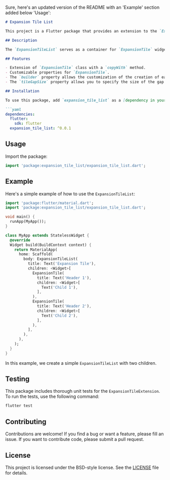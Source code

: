 Sure, here's an updated version of the README with an 'Example' section added below 'Usage':

```markdown
# Expansion Tile List

This project is a Flutter package that provides an extension to the `ExpansionTile` class with a `copyWith` method.

## Description

The `ExpansionTileList` serves as a container for `ExpansionTile` widgets. It provides an easy way to create a list of items that can be expanded or collapsed to show or hide additional information.

## Features

- Extension of `ExpansionTile` class with a `copyWith` method.
- Customizable properties for `ExpansionTile`.
- The `builder` property allows the customization of the creation of each tile in the `ExpansionTileList`.
- The `tileGapSize` property allows you to specify the size of the gap between each tile in the `ExpansionTileList`.

## Installation

To use this package, add `expansion_tile_list` as a [dependency in your pubspec.yaml file](https://flutter.dev/docs/development/packages-and-plugins/using-packages).

```yaml
dependencies:
  flutter:
    sdk: flutter
  expansion_tile_list: ^0.0.1
```

## Usage

Import the package:

```dart
import 'package:expansion_tile_list/expansion_tile_list.dart';
```

## Example

Here's a simple example of how to use the `ExpansionTileList`:

```dart
import 'package:flutter/material.dart';
import 'package:expansion_tile_list/expansion_tile_list.dart';

void main() {
  runApp(MyApp());
}

class MyApp extends StatelessWidget {
  @override
  Widget build(BuildContext context) {
    return MaterialApp(
      home: Scaffold(
        body: ExpansionTileList(
          title: Text('Expansion Tile'),
          children: <Widget>[
            ExpansionTile(
              title: Text('Header 1'),
              children: <Widget>[
                Text('Child 1'),
              ],
            ),
            ExpansionTile(
              title: Text('Header 2'),
              children: <Widget>[
                Text('Child 2'),
              ],
            ),
          ],
        ),
      ),
    );
  }
}
```

In this example, we create a simple `ExpansionTileList` with two children.

## Testing

This package includes thorough unit tests for the `ExpansionTileExtension`. To run the tests, use the following command:

```bash
flutter test
```

## Contributing

Contributions are welcome! If you find a bug or want a feature, please fill an issue. If you want to contribute code, please submit a pull request.

## License

This project is licensed under the BSD-style license. See the [LICENSE](LICENSE) file for details.
```
